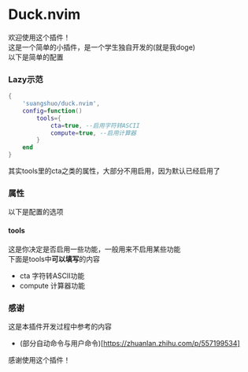 # Duck.nvim
欢迎使用这个插件！<br>
这是一个简单的小插件，是一个学生独自开发的(就是我doge)<br>
以下是简单的配置<br>
### Lazy示范
~~~ lua
{
    'suangshuo/duck.nvim',
    config=function()
        tools={
            cta=true, --启用字符转ASCII
            compute=true, --启用计算器
        }
    end
}
~~~
其实tools里的cta之类的属性，大部分不用启用，因为默认已经启用了<br>
### 属性
以下是配置的选项
#### tools
这是你决定是否启用一些功能，一般用来不启用某些功能<br>
下面是tools中**可以填写**的内容<br>
- cta 字符转ASCII功能
- compute 计算器功能

### 感谢
这是本插件开发过程中参考的内容<br>
- (部分自动命令与用户命令)[https://zhuanlan.zhihu.com/p/557199534]

感谢使用这个插件！
